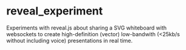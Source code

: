 # reveal_experiment
Experiments with reveal.js about sharing a SVG whiteboard with websockets to create high-definition (vector) low-bandwith (&lt;25kb/s without including voice) presentations in real time.

